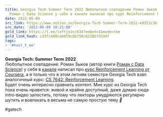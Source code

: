 ```yaml
---
title: Georgia Tech Summer Term 2022 Любопытное совпадение Роман Зыков автор книги
  Роман с Data Science у себя в канале написал про курс Reinforcement Learni
date: 2022-06-09
src_link: https://www.notion.so/Georgia-Tech-Summer-Term-2022-e8253c36f58640b5971f4ae703589fea
src_date: '2022-06-09 10:21:00'
gold_link: https://t.me/leftjoin/634?embed=1&mode=tme
gold_link_hash: cd3fc408ca6659cbb750c8228b7d394f
tags:
- '#host_t_me'
---
```


**Georgia Tech: Summer Term 2022**  
Любопытное совпадение: Роман Зыков (автор книги [Роман с Data Science](https://topdatalab.ru/book)) у себя в [канале](https://t.me/topdatalab) написал про [курс Reinforcement Learning от Coursera](https://coursera.org/learn/fundamentals-of-reinforcement-learning), а я только что в этом летнем семестре Georgia Tech взял аналогичный курс: [CS 7642: Reinforcement Learning](https://omscs.gatech.edu/cs-7642-reinforcement-learning).  
Будет очень интересно сравнить контент. Мне курс из Georgia Tech пока очень нравится: живой и крайне доступный, даже думаю сюда intro-видео запостить, потому что лекторы умудряются регулярно шутить и вовлекать в весьма не самую простую тему ***🥸***  
  
#gatech